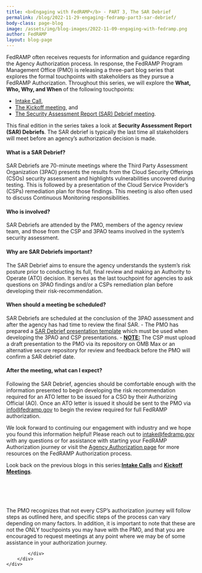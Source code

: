 ```yaml
---
title: <b>Engaging with FedRAMP</b> - PART 3, The SAR Debrief
permalink: /blog/2022-11-29-engaging-fedramp-part3-sar-debrief/
body-class: page-blog
image: /assets/img/blog-images/2022-11-09-engaging-with-fedramp.png
author: FedRAMP
layout: blog-page
---
```

FedRAMP often receives requests for information and guidance regarding the Agency Authorization process. In response, the FedRAMP Program Management Office (PMO) is releasing a three-part blog series that explores the formal touchpoints with stakeholders as they pursue a FedRAMP Authorization. Throughout this series, we will explore the <b>What, Who, Why, and When</b> of the following touchpoints:
- <a href="https://www.fedramp.gov/blog/2022-11-09-engaging-fedramp-part1-intake/" target="_blank" rel="noopener noreferrer">Intake Call</a>,
- <a href="https://www.fedramp.gov/blog/2022-11-16-engaging-fedramp-part2-kickoff-meeting/" target="_blank" rel="noopener noreferrer">The Kickoff meeting</a>, and
- <a href="https://www.fedramp.gov/blog/2022-11-29-engaging-fedramp-part3-sar-debrief/" target="_blank" rel="noopener noreferrer">The Security Assessment Report (SAR) Debrief meeting</a>.
  
This final edition in the series takes a look at <b>Security Assessment Report (SAR) Debriefs</b>. The SAR debrief is typically the last time all stakeholders will meet before an agency’s authorization decision is made. 

<h4>What is a SAR Debrief?</h4>
SAR Debriefs are 70-minute meetings where the Third Party Assessment Organization (3PAO) presents the results from the Cloud Security Offerings (CSOs) security assessment and highlights vulnerabilities uncovered during testing. This is followed by a presentation of the Cloud Service Provider’s (CSPs) remediation plan for those findings. This meeting is also often used to discuss Continuous Monitoring responsibilities.
<h4>Who is involved?</h4>
SAR Debriefs are attended by the PMO, members of the agency review team, and those from the CSP and 3PAO teams involved in the system’s security assessment.
<h4>Why are SAR Debriefs important?</h4>
The SAR Debrief aims to ensure the agency understands the system’s risk posture prior to conducting its full, final review and making an Authority to Operate (ATO) decision. It serves as the last touchpoint  for agencies to ask questions on 3PAO findings and/or a CSPs remediation plan before  developing their risk-recommendation. 
<h4>When should a meeting be scheduled?</h4>
SAR Debriefs are scheduled at the conclusion of the 3PAO assessment and after the agency has had time to review the final SAR.
- The PMO has prepared a <a href="https://www.fedramp.gov/assets/resources/templates/FedRAMP-Agency-Authorization-SAR-Debrief-Guidance.pdf" target="_blank" rel="noopener noreferrer">SAR Debrief presentation template</a> which must be used when developing the 3PAO and CSP presentations.
- <b><u>NOTE:</u></b> The CSP must upload a draft presentation to the PMO via its repository on OMB Max or an alternative secure repository for review and feedback before the PMO will confirm a SAR debrief date.
 
<h4>After the meeting, what can I expect?</h4>
Following the SAR Debrief, agencies should be comfortable enough with the information presented to begin developing the risk recommendation required for an ATO letter to be issued for a CSO by their Authorizing Official (AO). Once an ATO letter is issued it should be sent to the PMO via <a href="mailto:info@fedramp.gov">info@fedramp.gov</a> to begin the review required for full FedRAMP authorization.

We look forward to continuing our engagement with industry and we hope you found this information helpful! Please reach out to <a href="mailto:intake@fedramp.gov">intake@fedramp.gov</a> with any questions or for assistance with starting your FedRAMP Authorization journey or visit the <a href="https://www.fedramp.gov/agency-authorization/" target="_blank" rel="noopener noreferrer">Agency Authorization page</a> for more resources on the FedRAMP Authorization process. 

Look back on the previous blogs in this series:<b><a href="https://www.fedramp.gov/blog/2022-11-09-engaging-fedramp-part1-intake/" target="_blank" rel="noopener noreferrer">Intake Calls</a></b> and <b><a href="https://www.fedramp.gov/blog/2022-11-16-engaging-fedramp-part2-kickoff-meeting/" target="_blank" rel="noopener noreferrer">Kickoff Meetings</a></b>.

<section class="fedramp-page-container lightest-gray-bkg" style="margin-top:40px">
	<div class="grid-container " style="padding: 2rem 0" >
		<div class="full-row grid-row">
			<div class="full-col desktop:grid-col-12">
<p>The PMO recognizes that not every CSP’s authorization journey will follow steps as outlined here, and specific steps of the process can vary depending on many factors. In addition, it is important to note that these are not the ONLY touchpoints you may have with the PMO, and that you are encouraged to request meetings at any point where we may be of some assistance in your authorization journey.</p>


			</div>
		</div>
	</div>
</section>
